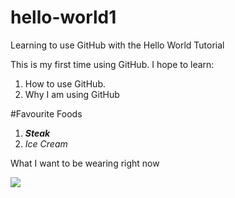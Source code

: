 # hello-world1
Learning to use GitHub with the Hello World Tutorial

This is my first time using GitHub. I hope to learn: 
1. How to use GitHub. 
2. Why I am using GitHub

#Favourite Foods
1. ***Steak***
2. *Ice Cream*

What I want to be wearing right now

![](http://www.dickssportinggoods.com/graphics/product_images/pDSP1-20258219_alternate1_v750.jpg)

